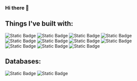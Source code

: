### Hi there 👋

<!--
**youssefmetwalli/youssefmetwalli** is a ✨ _special_ ✨ repository because its `README.md` (this file) appears on your GitHub profile.

Here are some ideas to get you started:

- 🔭 I’m currently working on ...
- 🌱 I’m currently learning ...
- 👯 I’m looking to collaborate on ...
- 🤔 I’m looking for help with ...
- 💬 Ask me about ...
- 📫 How to reach me: ...
- 😄 Pronouns: ...
- ⚡ Fun fact: ...
-->

## Things I've built with:
![Static Badge](https://img.shields.io/badge/React-61DBFB?style=for-the-badge&logo=react&logoSize=auto&labelColor=black)
![Static Badge](https://img.shields.io/badge/Javascript-yellow?style=for-the-badge&logo=javascript&logoSize=auto&labelColor=black&color=lightyellow)
![Static Badge](https://img.shields.io/badge/Node.js-yellow?style=for-the-badge&logo=node.js&logoSize=auto&color=lightgreen)
![Static Badge](https://img.shields.io/badge/Flutter-Dart-lightblue?style=for-the-badge&logo=flutter&logoColor=lightblue&logoSize=auto&labelColor=blue&color=black)
![Static Badge](https://img.shields.io/badge/php-yellow?style=for-the-badge&logo=php&logoColor=lightyellow&logoSize=auto&labelColor=black&color=FFFF00)
![Static Badge](https://img.shields.io/badge/html-orange?style=for-the-badge&logo=html5&logoColor=lightyellow&logoSize=auto&labelColor=orange&color=orange)
![Static Badge](https://img.shields.io/badge/css-purple?style=for-the-badge&logo=css3&logoColor=lightyellow&logoSize=auto&labelColor=E6E6FA&color=E6E6FA)
![Static Badge](https://img.shields.io/badge/tailwind_css-9370DB?style=for-the-badge&logo=tailwind%20css&logoColor=lightyellow&logoSize=auto&labelColor=9370DB&color=9370DB)
![Static Badge](https://img.shields.io/badge/Wordpress-grey?style=for-the-badge&logo=wordpress&logoColor=lightyellow&logoSize=auto&labelColor=21759B&color=21759B)
![Static Badge](https://img.shields.io/badge/Python-yellow?style=for-the-badge&logo=python&logoColor=lightyellow&logoSize=auto&labelColor=%233776AB&color=FFFF00)
![Static Badge](https://img.shields.io/badge/Numpy-%23013243?style=for-the-badge&logo=numpy&logoColor=lightyellow&logoSize=auto&labelColor=%23013243&color=%23013243)

## Databases:
![Static Badge](https://img.shields.io/badge/MySql-%234479A1?style=for-the-badge&logo=mysql&logoColor=lightyellow&logoSize=auto&labelColor=%234479A1&color=%234479A1)
![Static Badge](https://img.shields.io/badge/Firebase-Firestore-Firestore?style=for-the-badge&logo=firebase&logoColor=black&logoSize=auto&labelColor=%23FFCA28&color=%23FFCA28)















